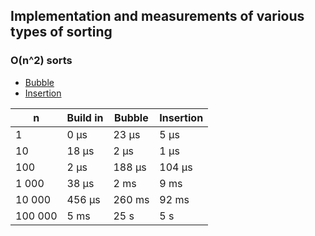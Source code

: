 ## Implementation and measurements of various types of sorting

### O(n^2) sorts

* [Bubble](n2/BubbleSort.cs)
* [Insertion](n2/InsertionSort.cs)

| n       | Build in | Bubble | Insertion |
| ------- | -------- | ------ | --------- |
| 1       | 0 μs     | 23 μs  | 5 μs      |
| 10      | 18 μs    | 2 μs   | 1 μs      |
| 100     | 2 μs     | 188 μs | 104 μs    |
| 1 000   | 38 μs    | 2 ms   | 9 ms      |
| 10 000  | 456 μs   | 260 ms | 92 ms     |
| 100 000 | 5 ms     | 25 s   | 5 s       |


